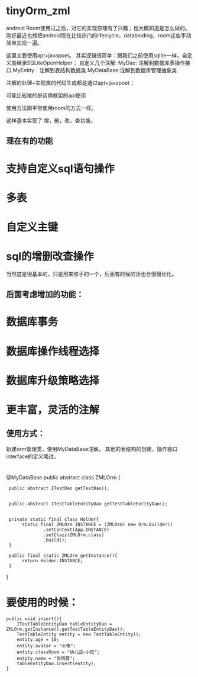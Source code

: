 # tinyOrm_zml
android Room使用过之后，对它的实现原理有了兴趣；也大概知道是怎么做的。
刚好最近也想把android现在比较热门的lifeciycle，databinding，room这些手动简单实现一遍。

这里主要使用apt+javapoet。
其实逻辑很简单：跟我们之前使用sqlite一样，自定义类继承SQLiteOpenHelper；
自定义几个注解:
MyDao: 注解到数据库表操作接口
MyEntity：注解到表结构数据类
MyDataBase:注解到数据库管理抽象类

注解的处理+实现类的代码生成都是通过apt+javapoet；

可能比较难的是这俩框架的api使用

使用方法跟平常使用room的方式一样。

这样基本实现了 增，删，改，查功能。
## 现在有的功能
# 支持自定义sql语句操作
# 多表
# 自定义主键
# sql的增删改查操作


当然这是很基本的，只是用来练手的一个，后面有时候的话也会慢慢优化。

## 后面考虑增加的功能：
# 数据库事务
# 数据库操作线程选择
# 数据库升级策略选择
# 更丰富，灵活的注解

## 使用方式：
新建orm管理类，使用MyDataBase注解，
其他的表结构的创建，操作接口interface的定义略过，

#
@MyDataBase
public abstract class ZMLOrm {

     public abstract ITestDao getTestDao();


     public abstract ITestTableEntityDao getTestTableEntityDao();


     private static final class Holder{
          static final ZMLOrm INSTANCE = (ZMLOrm) new Orm.Builder()
                  .setContext(App.INSTANCE)
                  .setClazz(ZMLOrm.class)
                  .build();
     }

     public final static ZMLOrm getInstance(){
          return Holder.INSTANCE;
     }
}
#

# 要使用的时候：

    public void insert(){
        ITestTableEntityDao tableEntityDao = ZMLOrm.getInstance().getTestTableEntityDao();
        TestTableEntity entity = new TestTableEntity();
        entity.age = 10;
        entity.avatar = "头像";
        entity.classRoom = "幼儿园-小班";
        entity.name = "张雨薇";
        tableEntityDao.insert(entity);
    }



